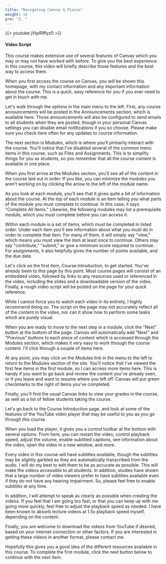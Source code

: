 ```yaml
---
title: "Navigating Canvas & Piazza"
weight: 10
pre: "2. "
---
```


{{< youtube jVtpIRffyz0 >}}

<!-- KuwfaigQNZY -->

#### Video Script

This course makes extensive use of several features of Canvas which you may or may not have worked with before. To give you the best experience in this course, this video will briefly describe those features and the best way to access them.

When you first access the course on Canvas, you will be shown this homepage, with my contact information and any important information about the course. This is a quick, easy reference for you if you ever need to get in touch with me.

Let's walk through the options in the main menu to the left. First, any course announcements will be posted in the Announcements section, which is available here. Those announcements will also be configured to send emails to all students when they are posted, though in your personal Canvas settings you can disable email notifications if you so choose. Please make sure you check here often for any updates to course information.

The next section is Modules, which is where you'll primarily interact with the course. You'll notice that I've disabled several of the common menu items in this course, such as Files and Assignments. This is to simplify things for you as students, so you remember that all the course content is available in one place.

When you first arrive at the Modules section, you'll see all of the content in the course laid out in order. If you like, you can minimize the modules you aren't working on by clicking the arrow to the left of the module name.

As you look at each module, you'll see that it gives quite a bit of information about the course. At the top of each module is an item telling you what parts of the module you must complete to continue. In this case, it says "Complete All Items." Likewise, the following modules may list a prerequisite module, which you must complete before you can access it.

Within each module is a set of items, which must be completed in listed order. Under each item you'll see information about what you must do in order to complete that item. For many of them, it will simply say "view," which means you must view the item at least once to continue. Others may say "contribute," "submit," or give a minimum score required to continue. For assignments, it also helpfully gives the number of points available, and the due date.

Let's click on the first item, Course Introduction, to get started. You've already been to this page by this point. Most course pages will consist of an embedded video, followed by links to any resources used or referenced in the video, including the slides and a downloadable version of the video. Finally, a rough video script will be posted on the page for your quick reference.

While I cannot force you to watch each video in its entirety, I highly recommend doing so. The script on the page may not accurately reflect all of the content in the video, nor can it show how to perform some tasks which are purely visual.

When you are ready to move to the next step in a module, click the "Next" button at the bottom of the page. Canvas will automatically add "Next" and "Previous" buttons to each piece of content which is accessed through the Modules section, which makes it very easy to work through the course content. I'll click through a couple of items here.

At any point, you may click on the Modules link in the menu to the left to return to the Modules section of the site. You'll notice that I've viewed the first few items in the first module, so I can access more items here. This is handy if you want to go back and review the content you've already seen, or if you leave and want to resume where you left off. Canvas will put green checkmarks to the right of items you've completed.

Finally, you'll find the usual Canvas links to view your grades in the course, as well as a list of fellow students taking the course.

Let's go back to the Course Introduction page, and look at some of the features of the YouTube video player that may be useful to you as you go through this course.

When you load the player, it gives you a control toolbar at the bottom with several options. From here, you can restart the video, control playback speed, adjust the volume, enable subtitled captions, see information about the video, open the video in a new window, and more.

Every video in this course will have subtitles available, though the subtitles may be slightly garbled as they are automatically transcribed from the audio. I will do my best to edit them to be as accurate as possible. This will make the videos accessible to all students. In addition, studies have shown that a large number of video viewers prefer to have subtitles available even if they do not have any hearing impairment. So, please feel free to enable subtitles at any time.

In addition, I will attempt to speak as clearly as possible when creating the videos. If you feel that I am going too fast, or that you can keep up with me going more quickly, feel free to adjust the playback speed as needed. I have been known to absorb lecture videos at 1.5x playback speed myself, depending on the content.  

Finally, you are welcome to download the videos from YouTube if desired, based on your internet connection or other factors. If you are interested in getting these videos in another format, please contact me.

Hopefully this gives you a good idea of the different resources available in this course. To complete the first module, click the next button below to continue with the next item.

